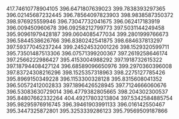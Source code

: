 417.74610778904105
396.6471807639023
399.7838393297365
396.02145687232445
396.78564097823903
398.9838587350372
398.976925559946
396.73047732041675
396.062417183919
396.009450960678
396.09258212799773
397.5031144249458
395.90961979428187
399.0604085477034
399.2801999766673
396.5844538626766
396.8380242541875
398.684637813297
397.59377045237244
399.24524532001226
398.1529320599711
395.73501487513306
396.07571399200367
397.2619258646174
397.2566222986427
395.4153004988292
397.1918732615322
397.18794408427124
396.68589096650976
399.2970360396008
397.83724308216296
398.1525357318963
398.2275127785426
395.8969150349228
396.1153300328128
395.8315608041352
396.50572412002833
397.1896426528945
397.7124666060676
396.53083630729014
396.4779382805665
398.204302300537
395.84807662332264
404.49217803213804
397.5342584885754
395.98295976916745
396.39461903991133
396.016142550467
395.3447325872801
395.3253339286123
395.79569509187866